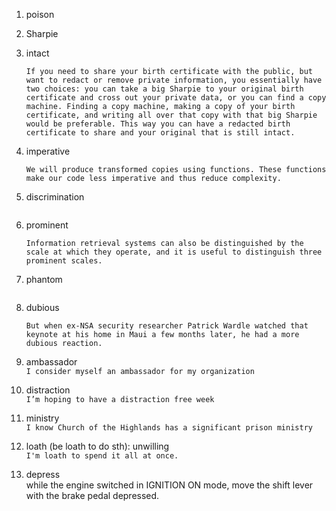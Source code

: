 1. poison  
1. Sharpie  
1. intact  
    ```
    If you need to share your birth certificate with the public, but want to redact or remove private information, you essentially have two choices: you can take a big Sharpie to your original birth certificate and cross out your private data, or you can find a copy machine. Finding a copy machine, making a copy of your birth certificate, and writing all over that copy with that big Sharpie would be preferable. This way you can have a redacted birth certificate to share and your original that is still intact.
    ```

1. imperative  
    ```
    We will produce transformed copies using functions. These functions make our code less imperative and thus reduce complexity.
    ```

1. discrimination  
	```
	```

1. prominent  
   ```
   Information retrieval systems can also be distinguished by the scale at which they operate, and it is useful to distinguish three prominent scales.
   ```

1. phantom  
   ```
   ```

1. dubious  

    ```text
    But when ex-NSA security researcher Patrick Wardle watched that keynote at his home in Maui a few months later, he had a more dubious reaction.
    ```

1. ambassador  
    `I consider myself an ambassador for my organization`  

1. distraction  
    `I’m hoping to have a distraction free week`  

1. ministry  
    `I know Church of the Highlands has a significant prison ministry`  

1. loath (be loath to do sth): unwilling  
    `I'm loath to spend it all at once.`

1. depress  
    while the engine switched in IGNITION ON mode, move the shift lever with the brake pedal depressed.
